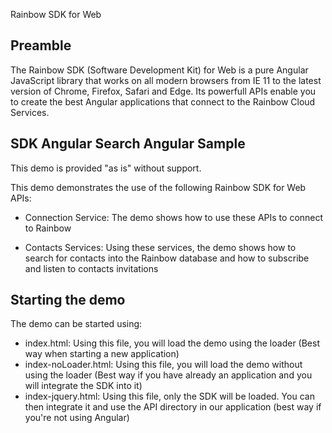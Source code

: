 Rainbow SDK for Web

Preamble
--------
The Rainbow SDK (Software Development Kit) for Web is a pure Angular JavaScript library that works on all modern browsers from IE 11 to the latest version of Chrome, Firefox, Safari and Edge. Its powerfull APIs enable you to create the best Angular applications that connect to the Rainbow Cloud Services.

SDK Angular Search Angular Sample
----------------------------------

This demo is provided "as is" without support.

This demo demonstrates the use of the following Rainbow SDK for Web APIs:

- Connection Service: The demo shows how to use these APIs to connect to Rainbow

- Contacts Services: Using these services, the demo shows how to search for contacts into the Rainbow database and how to subscribe and listen to contacts invitations

Starting the demo
-----------------

The demo can be started using:
- index.html: Using this file, you will load the demo using the loader (Best way when starting a new application)
- index-noLoader.html: Using this file, you will load the demo without using the loader (Best way if you have already an application and you will integrate the SDK into it)
- index-jquery.html: Using this file, only the SDK will be loaded. You can then integrate it and use the API directory in our application (best way if you're not using Angular)
